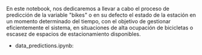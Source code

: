 En este notebook, nos dedicaremos a llevar a cabo el proceso de predicción de la variable "bikes" o en su defecto el estado de la estación en un momento determinado del tiempo, con el objetivo de gestionar eficientemente el sistema, en situaciones de alta ocupación de bicicletas o escasez de espacios de estacionamiento disponibles.

- data_predictions.ipynb:
